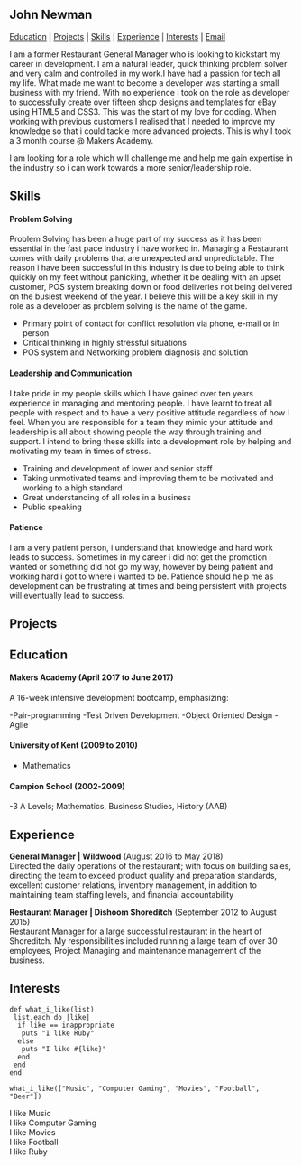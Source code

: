 ## John Newman

 [Education](#education) | [Projects](#projects) | [Skills](#skills) | [Experience](#experience) | [Interests](#interests) | [Email](mailto:newmanj903@gmail.com)

I am a former Restaurant General Manager who is looking to kickstart my career in development. I am a natural leader, quick thinking problem solver and very calm and controlled in my work.I have had a passion for tech all my life. What made me want to become a developer was starting a small business with my friend. With no experience i took on the role as developer to successfully create over fifteen shop designs and templates for eBay using HTML5 and CSS3. This was the start of my love for coding. When working with previous customers I realised that I needed to improve my knowledge so that i could tackle more advanced projects. This is why I took a 3 month course @ Makers Academy.

I am looking for a role which will challenge me and help me gain expertise in the industry so i can work towards a more senior/leadership role. 

## <a name="skills">Skills</a>

#### Problem Solving 

Problem Solving has been a huge part of my success as it has been essential in the fast pace industry i have worked in. Managing a Restaurant comes with daily problems that are unexpected and unpredictable. The reason i have been successful in this industry is due to being able to think quickly on my feet without panicking, whether it be dealing with an upset customer, POS system breaking down or food deliveries not being delivered on the busiest weekend of the year. I believe this will be a key skill in my role as a developer as problem solving is the name of the game.

- Primary point of contact for conflict resolution via phone, e-mail or in person
- Critical thinking in highly stressful situations
- POS system and Networking problem diagnosis and solution

#### Leadership and Communication

I take pride in my people skills which I have gained over ten years experience in managing and mentoring people. I have learnt to treat all people with respect and to have a very positive attitude regardless of how I feel. When you are responsible for a team they mimic your attitude and leadership is all about showing people the way through training and support. I intend to bring these skills into a development role by helping and motivating my team in times of stress.  

- Training and development of lower and senior staff
- Taking unmotivated teams and improving them to be motivated and working to a high standard
- Great understanding of all roles in a business
- Public speaking 

#### Patience

I am a very patient person, i understand that knowledge and hard work leads to success. Sometimes in my career i did not get the promotion i wanted or something did not go my way, however by being patient and working hard i got to where i wanted to be. Patience should help me as development can be frustrating at times and being persistent with projects will eventually lead to success.

## <a name="projects">Projects</a> 


## <a name="educatuion">Education</a> 

#### Makers Academy (April 2017 to June 2017)

A 16-week intensive development bootcamp, emphasizing:

-Pair-programming
-Test Driven Development
-Object Oriented Design
-Agile


#### University of Kent (2009 to 2010)

- Mathematics

#### Campion School (2002-2009)

-3 A Levels; Mathematics, Business Studies, History (AAB)

## <a name="experience">Experience</a>

**General Manager | Wildwood** (August 2016 to May 2018)    
Directed the daily operations of the restaurant; with focus on building sales, directing the team to exceed product quality and preparation standards, excellent customer relations, inventory management, in addition to maintaining team staffing levels, and financial accountability

**Restaurant Manager | Dishoom Shoreditch** (September 2012 to August 2015)   
Restaurant Manager for a large successful restaurant in the heart of Shoreditch. My responsibilities included running a large team of over 30 employees, Project Managing and maintenance management of the business. 

## <a name="interests">Interests</a>

```
def what_i_like(list)
 list.each do |like|
  if like == inappropriate
   puts "I like Ruby"
  else
   puts "I like #{like}" 
  end
 end
end

what_i_like(["Music", "Computer Gaming", "Movies", "Football", "Beer"])
```

I like Music   
I like Computer Gaming   
I like Movies  
I like Football   
I like Ruby   
